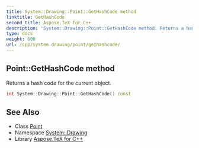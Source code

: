 ```yaml
---
title: System::Drawing::Point::GetHashCode method
linktitle: GetHashCode
second_title: Aspose.TeX for C++
description: 'System::Drawing::Point::GetHashCode method. Returns a hash code for the current object in C++.'
type: docs
weight: 600
url: /cpp/system.drawing/point/gethashcode/
---
```

## Point::GetHashCode method


Returns a hash code for the current object.

```cpp
int System::Drawing::Point::GetHashCode() const
```

## See Also

* Class [Point](../)
* Namespace [System::Drawing](../../)
* Library [Aspose.TeX for C++](../../../)
